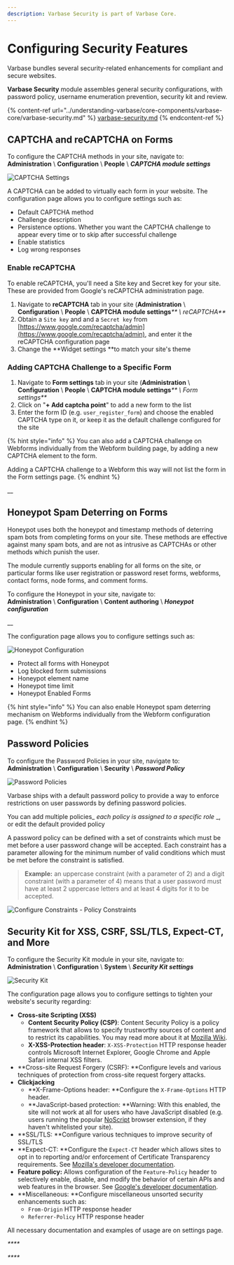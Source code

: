 ```yaml
---
description: Varbase Security is part of Varbase Core.
---
```


# Configuring Security Features

Varbase bundles several security-related enhancements for compliant and secure websites.

**Varbase Security** module assembles general security configurations, with password policy, username enumeration prevention, security kit and review.

{% content-ref url="../understanding-varbase/core-components/varbase-core/varbase-security.md" %}
[varbase-security.md](../understanding-varbase/core-components/varbase-core/varbase-security.md)
{% endcontent-ref %}

## CAPTCHA and reCAPTCHA on Forms

To configure the CAPTCHA methods in your site, navigate to:\
**Administration** \ **Configuration** \ **People** \ _**CAPTCHA module settings**_

![CAPTCHA Settings](../../.gitbook/assets/CAPTCHA-settings-varbase\_security.png)

A CAPTCHA can be added to virtually each form in your website. The configuration page allows you to configure settings such as:

* Default CAPTCHA method
* Challenge description
* Persistence options. Whether you want the CAPTCHA challenge to appear every time or to skip after successful challenge
* Enable statistics
* Log wrong responses

### Enable reCAPTCHA

To enable reCAPTCHA, you'll need a Site key and Secret key for your site. These are provided from Google's reCAPTCHA administration page.

1. Navigate to **reCAPTCHA** tab in your site (**Administration** \ **Configuration** \ **People** \ **CAPTCHA module settings**_** \ reCAPTCHA**_
2. Obtain a `Site key` and and a `Secret key` from [https://www.google.com/recaptcha/admin](https://www.google.com/recaptcha/admin), and enter it the reCAPTCHA configuration page
3. Change the **Widget settings **to match your site's theme

### Adding CAPTCHA Challenge to a Specific Form&#x20;

1. Navigate to **Form settings** tab in your site (**Administration** \ **Configuration** \ **People** \ **CAPTCHA module settings**_** \ Form settings**_
2. Click on "**+ Add captcha point**" to add a new form to the list
3. Enter the form ID (e.g. `user_register_form`) and choose the enabled CAPTCHA type on it, or keep it as the default challenge configured for the site

{% hint style="info" %}
You can also add a CAPTCHA challenge on Webforms individually from the Webform building page, by adding a new CAPTCHA element to the form.

Adding a CAPTCHA challenge to a Webform this way will not list the form in the Form settings page.
{% endhint %}

__

## Honeypot Spam Deterring on Forms

Honeypot uses both the honeypot and timestamp methods of deterring spam bots from completing forms on your site. These methods are effective against many spam bots, and are not as intrusive as CAPTCHAs or other methods which punish the user.

The module currently supports enabling for all forms on the site, or particular forms like user registration or password reset forms, webforms, contact forms, node forms, and comment forms.

To configure the Honeypot in your site, navigate to:\
**Administration** \ **Configuration** \ **Content authoring** \ _**Honeypot configuration**_

__

The configuration page allows you to configure settings such as:

![Honeypot Configuration](../../.gitbook/assets/Honeypot-configuration--varbase\_security.png)

* Protect all forms with Honeypot
* Log blocked form submissions
* Honeypot element name
* Honeypot time limit
* Honeypot Enabled Forms

{% hint style="info" %}
You can also enable Honeypot spam deterring mechanism on Webforms individually from the Webform configuration page.
{% endhint %}



## Password Policies

To configure the Password Policies in your site, navigate to:\
**Administration** \ **Configuration** \ **Security** \ _**Password Policy**_

![Password Policies](../../.gitbook/assets/Password-Policies--varbase\_security.png)

Varbase ships with a default password policy to provide a way to enforce restrictions on user passwords by defining password policies.

You can add multiple policies_ _each policy is assigned to a specific role_ _, or edit the default provided policy&#x20;

A password policy can be defined with a set of constraints which must be met before a user password change will be accepted. Each constraint has a parameter allowing for the minimum number of valid conditions which must be met before the constraint is satisfied.

> **Example:** an uppercase constraint (with a parameter of 2) and a digit constraint (with a parameter of 4) means that a user password must have at least 2 uppercase letters and at least 4 digits for it to be accepted.

![Configure Constraints - Policy Constraints](../../.gitbook/assets/Configure-Constraints---Policy-Constraints--varbase\_security.png)

## Security Kit for XSS, CSRF, SSL/TLS, Expect-CT, and More

To configure the Security Kit module in your site, navigate to:\
**Administration** \ **Configuration** \ **System** \ _**Security Kit settings**_

![Security Kit](../../.gitbook/assets/Security-Kit--varbase\_security.png)

The configuration page allows you to configure settings to tighten your website's security regarding:

* **Cross-site Scripting (XSS)**
  * **Content Security Policy (CSP)**: Content Security Policy is a policy framework that allows to specify trustworthy sources of content and to restrict its capabilities. You may read more about it at [Mozilla Wiki](https://wiki.mozilla.org/Security/CSP).
  * **X-XSS-Protection header**: `X-XSS-Protection` HTTP response header controls Microsoft Internet Explorer, Google Chrome and Apple Safari internal XSS filters.
* **Cross-site Request Forgery (CSRF): **Configure levels and various techniques of protection from cross-site request forgery attacks.
* **Clickjacking**
  * **X-Frame-Options header: **Configure the `X-Frame-Options` HTTP header.
  * **JavaScript-based protection: **Warning: With this enabled, the site will not work at all for users who have JavaScript disabled (e.g. users running the popular [NoScript](https://noscript.net) browser extension, if they haven't whitelisted your site).
* **SSL/TLS: **Configure various techniques to improve security of SSL/TLS
* **Expect-CT: **Configure the `Expect-CT` header which allows sites to opt in to reporting and/or enforcement of Certificate Transparency requirements. See [Mozilla's developer documentation](https://developer.mozilla.org/en-US/docs/Web/HTTP/Headers/Expect-CT).
* **Feature policy:** Allows configuration of the `Feature-Policy` header to selectively enable, disable, and modify the behavior of certain APIs and web features in the browser. See [Google's developer documentation](https://developers.google.com/web/updates/2018/06/feature-policy).
* **Miscellaneous: **Configure miscellaneous unsorted security enhancements such as:
  * `From-Origin` HTTP response header
  * `Referrer-Policy` HTTP response header

All necessary documentation and examples of usage are on settings page.

_****_

_****_



